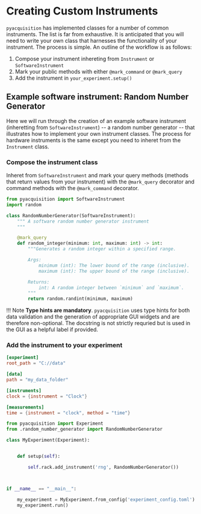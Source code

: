 # Creating Custom Instruments

`pyacquisition` has implemented classes for a number of common instruments. The list is far from exhaustive. It is anticipated that you will need to write your own class that harnesses the functionality of your instrument. The process is simple. An outline of the workflow is as follows:

1. Compose your instrument inhereting from `Instrument` or `SoftwareInstrument`
2. Mark your public methods with either `@mark_command` or `@mark_query`
3. Add the instrument in `your_experiment.setup()`


## Example software instrument: Random Number Generator

Here we will run through the creation of an example software instrument (inheretting from `SoftwareInstrument`) -- a random number generator -- that illustrates how to implement your own instrument classes. The process for hardware instruments is the same except you need to inheret from the `Instrument` class.

### Compose the instrument class

Inheret from `SoftwareInstrument` and mark your query methods (methods that return values from your instrument) with the `@mark_query` decorator and command methods with the `@mark_command` decorator.

```python title="random_number_generator.py"
from pyacquisition import SoftwareInstrument
import random

class RandomNumberGenerator(SoftwareInstrument):
    """ A software random number generator instrument
    """

    @mark_query
    def random_integer(minimum: int, maximum: int) -> int:
        """Generates a random integer within a specified range.

        Args:
            minimum (int): The lower bound of the range (inclusive).
            maximum (int): The upper bound of the range (inclusive).

        Returns:
            int: A random integer between `minimum` and `maximum`.
        """
        return random.randint(minimum, maximum)
```

!!! Note
    **Type hints are mandatory**. `pyacquisition` uses type hints for both data validation and the generation of appropriate GUI widgets and are therefore non-optional. The docstring is not strictly requried but is used in the GUI as a helpful label if provided.


### Add the instrument to your experiment

```toml title="experiment_config.toml"
[experiment]
root_path = "C://data"

[data]
path = "my_data_folder"

[instruments]
clock = {instrument = "Clock"}

[measurements]
time = {instrument = "clock", method = "time"}
```


```python title="my_experiment.py"
from pyacquisition import Experiment
from .random_number_generator import RandomNumberGenerator

class MyExperiment(Experiment):


    def setup(self):

        self.rack.add_instrument('rng', RandomNumberGenerator())



if __name__ == "__main__":

    my_experiment = MyExperiment.from_config('experiment_config.toml')
    my_experiment.run()
```